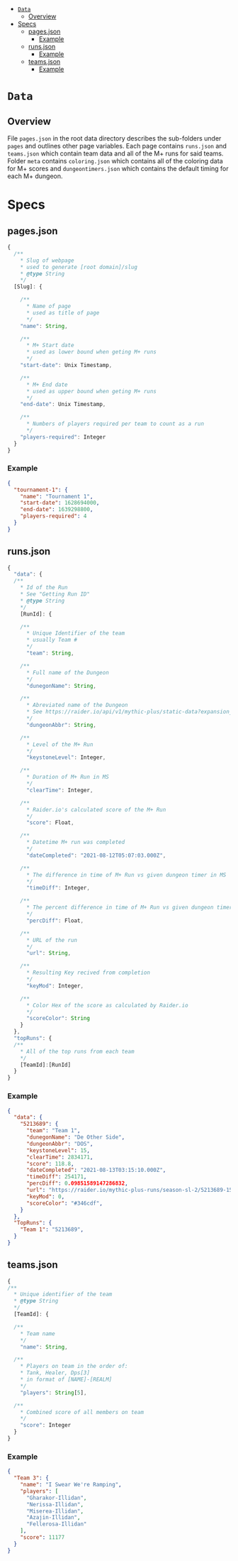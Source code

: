 - [`Data`](#data)
  - [Overview](#overview)
- [Specs](#specs)
  - [pages.json](#pagesjson)
    - [Example](#example)
  - [runs.json](#runsjson)
    - [Example](#example-1)
  - [teams.json](#teamsjson)
    - [Example](#example-2)

# `Data`
## Overview
File `pages.json` in the root data directory describes the sub-folders under `pages` and outlines other page variables. Each page contains `runs.json` and `teams.json` which contain team data and all of the M+ runs for said teams. Folder `meta` contains `coloring.json` which contains all of the coloring data for M+ scores and `dungeontimers.json` which contains the default timing for each M+ dungeon.


# Specs
## pages.json

```js
{
  /**
    * Slug of webpage
    * used to generate [root domain]/slug
    * @type String
    */
  [Slug]: {

    /**
      * Name of page
      * used as title of page
      */
    "name": String,

    /**
      * M+ Start date
      * used as lower bound when geting M+ runs
      */
    "start-date": Unix Timestamp,

    /**
      * M+ End date
      * used as upper bound when geting M+ runs
      */
    "end-date": Unix Timestamp,

    /**
      * Numbers of players required per team to count as a run
      */
    "players-required": Integer
  }
}
```
### Example
```json
{
  "tournament-1": {
    "name": "Tournament 1",
    "start-date": 1628694000,
    "end-date": 1639298800,
    "players-required": 4
  }
}
```

## runs.json

```js
{
  "data": {
  /**
    * Id of the Run
    * See "Getting Run ID"
    * @type String
    */
    [RunId]: {

    /**
      * Unique Identifier of the team
      * usually Team #
      */
      "team": String,

    /**
      * Full name of the Dungeon
      */
      "dunegonName": String,

    /**
      * Abreviated name of the Dungeon
      * See https://raider.io/api/v1/mythic-plus/static-data?expansion_id=8
      */
      "dungeonAbbr": String,

    /**
      * Level of the M+ Run
      */
      "keystoneLevel": Integer,

    /**
      * Duration of M+ Run in MS
      */
      "clearTime": Integer,

    /**
      * Raider.io's calculated score of the M+ Run
      */
      "score": Float,

    /**
      * Datetime M+ run was completed
      */
      "dateCompleted": "2021-08-12T05:07:03.000Z",

    /**
      * The difference in time of M+ Run vs given dungeon timer in MS
      */
      "timeDiff": Integer,

    /**
      * The percent difference in time of M+ Run vs given dungeon timer
      */
      "percDiff": Float,

    /**
      * URL of the run
      */
      "url": String,

    /**
      * Resulting Key recived from completion
      */
      "keyMod": Integer,

    /**
      * Color Hex of the score as calculated by Raider.io
      */
      "scoreColor": String
    }
  },
  "topRuns": {
  /**
    * All of the top runs from each team
    */
    [TeamId]:[RunId]
  }
}
```
### Example
```json
{
  "data": {
    "5213689": {
      "team": "Team 1",
      "dunegonName": "De Other Side",
      "dungeonAbbr": "DOS",
      "keystoneLevel": 15,
      "clearTime": 2834171,
      "score": 118.8,
      "dateCompleted": "2021-08-13T03:15:10.000Z",
      "timeDiff": 254171,
      "percDiff": 0.09851589147286832,
      "url": "https://raider.io/mythic-plus-runs/season-sl-2/5213689-15-de-other-side",
      "keyMod": 0,
      "scoreColor": "#346cdf",
    }
  },
  "TopRuns": {
    "Team 1": "5213689",
  }
}
```



## teams.json

```js
{
/**
  * Unique identifier of the team
  * @type String
  */
  [TeamId]: {

  /**
    * Team name
    */
    "name": String,

  /**
    * Players on team in the order of:
    * Tank, Healer, Dps[3]
    * in format of [NAME]-[REALM]
    */
    "players": String[5],

  /**
    * Combined score of all members on team
    */
    "score": Integer
  }
}
```
### Example
```json
{
  "Team 3": {
    "name": "I Swear We're Ramping",
    "players": [
      "Gharakor-Illidan",
      "Nerissa-Illidan",
      "Miserea-Illidan",
      "Azajin-Illidan",
      "Fellerosa-Illidan"
    ],
    "score": 11177
  }
}
```